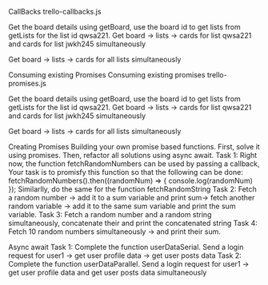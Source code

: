 CallBacks
trello-callbacks.js

Get the board details using getBoard, use the board id to get lists from getLists for the list id qwsa221.
Get board -> lists -> cards for list qwsa221 and cards for list jwkh245 simultaneously

Get board -> lists -> cards for all lists simultaneously



Consuming existing Promises
Consuming existing promises
trello-promises.js

Get the board details using getBoard, use the board id to get lists from getLists for the list id qwsa221.
Get board -> lists -> cards for list qwsa221 and cards for list jwkh245 simultaneously

Get board -> lists -> cards for all lists simultaneously



Creating Promises
Building your own promise based functions. First, solve it using promises. Then, refactor all solutions using async await.
Task 1: Right now, the function fetchRandomNumbers can be used by passing a callback,
Your task is to promisfy this function so that the following can be done:
fetchRandomNumbers().then((randomNum) => {
console.log(randomNum)
});
Similarlly, do the same for the function fetchRandomString
Task 2: Fetch a random number -> add it to a sum variable and print sum-> fetch another random variable
-> add it to the same sum variable and print the sum variable.
Task 3: Fetch a random number and a random string simultaneously, concatenate their
and print the concatenated string
Task 4: Fetch 10 random numbers simultaneously -> and print their sum.

Async await
Task 1: Complete the function userDataSerial. Send a login request for user1 -> get user profile data -> get user posts data
Task 2: Complete the function userDataParallel. Send a login request for user1 -> get user profile data and get user posts data simultaneously